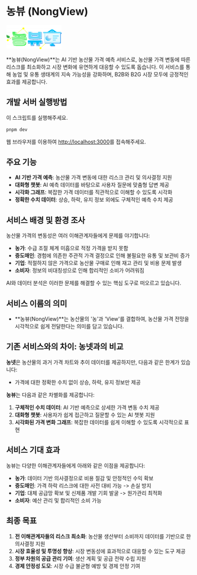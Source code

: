 # 농뷰 (NongView)

<img src="/public/logo.png" alt="NongView Logo" width="150" height="65">

**농뷰(NongView)**는 AI 기반 농산물 가격 예측 서비스로, 농산물 가격 변동에 따른 리스크를 최소화하고 시장 변화에 유연하게 대응할 수 있도록 돕습니다. 이 서비스를 통해 농업 및 유통 생태계의 지속 가능성을 강화하며, B2B와 B2G 시장 모두에 긍정적인 효과를 제공합니다.

## 개발 서버 실행방법

이 스크립트를 실행해주세요.

```bash
pnpm dev
```

웹 브라우저를 이용하여 [http://localhost:3000](http://localhost:3000)를 접속해주세요.

## 주요 기능
- **AI 기반 가격 예측**: 농산물 가격 변동에 대한 리스크 관리 및 의사결정 지원
- **대화형 챗봇**: AI 예측 데이터를 바탕으로 사용자 질문에 맞춤형 답변 제공
- **시각화 그래프**: 복잡한 가격 데이터를 직관적으로 이해할 수 있도록 시각화
- **정확한 수치 데이터**: 상승, 하락, 유지 정보 외에도 구체적인 예측 수치 제공

## 서비스 배경 및 환경 조사

농산물 가격의 변동성은 여러 이해관계자들에게 문제를 야기합니다:

- **농가**: 수급 조절 체계 미흡으로 적정 가격을 받지 못함
- **중도매인**: 경험에 의존한 주관적 가격 결정으로 인해 불필요한 유통 및 보관비 증가
- **기업**: 적절하지 않은 가격으로 농산물 구매로 인해 재고 관리 및 비용 문제 발생
- **소비자**: 정보의 비대칭성으로 인해 합리적인 소비가 어려워짐

AI와 데이터 분석은 이러한 문제를 해결할 수 있는 핵심 도구로 떠오르고 있습니다.

## 서비스 이름의 의미

- **농뷰(NongView)**는 농산물의 '농'과 'View'를 결합하여, 농산물 가격 전망을 시각적으로 쉽게 전달한다는 의미를 담고 있습니다.

## 기존 서비스와의 차이: 농넷과의 비교

**농넷**은 농산물의 과거 가격 차트와 추이 데이터를 제공하지만, 다음과 같은 한계가 있습니다:

- 가격에 대한 정확한 수치 없이 상승, 하락, 유지 정보만 제공

**농뷰**는 다음과 같은 차별화를 제공합니다:

1. **구체적인 수치 데이터**: AI 기반 예측으로 상세한 가격 변동 수치 제공
2. **대화형 챗봇**: 사용자가 쉽게 접근하고 질문할 수 있는 AI 챗봇 지원
3. **시각화된 가격 변화 그래프**: 복잡한 데이터를 쉽게 이해할 수 있도록 시각적으로 표현

## 서비스 기대 효과

농뷰는 다양한 이해관계자들에게 아래와 같은 이점을 제공합니다:

- **농가**: 데이터 기반 의사결정으로 비용 절감 및 안정적인 수익 확보
- **중도매인**: 가격 하락 리스크에 대한 사전 대비 가능 -> 손실 방지
- **기업**: 대체 공급망 확보 및 신제품 개발 기회 발굴 -> 원가관리 최적화
- **소비자**: 예산 관리 및 합리적인 소비 가능

## 최종 목표

1. **전 이해관계자들의 리스크 최소화**: 농산물 생산부터 소비까지 데이터를 기반으로 한 의사결정 지원
2. **시장 효율성 및 투명성 향상**: 시장 변동성에 효과적으로 대응할 수 있는 도구 제공
3. **정부 차원의 공급 관리 기여**: 생산 계획 및 공급 전략 수립 지원
4. **경제 안정성 도모**: 시장 수급 불균형 예방 및 경제 안정 기여